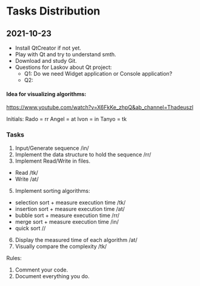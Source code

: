 # Tasks Distribution

## 2021-10-23
- Install QtCreator if not yet.
- Play with Qt and try to understand smth.
- Download and study Git.
- Questions for Laskov about Qt project:
  - Q1: Do we need Widget application or Console application?
  - Q2: 

#### Idea for visualizing algorithms:
https://www.youtube.com/watch?v=X6FkKe_zhpQ&ab_channel=Thadeuszl

Initials:
Rado = rr
Angel = at
Ivon = in
Tanyo = tk

### Tasks
1. Input/Generate sequence /in/
2. Implement the data structure to hold the sequence /rr/
3. Implement Read/Write in files.
- Read /tk/
- Write /at/
5. Implement sorting algorithms:
- selection sort + measure execution time /tk/
- insertion sort + measure execution time /at/
- bubble sort + measure execution time /rr/
- merge sort + measure execution time /in/
- quick sort //
6. Display the measured time of each algorithm /at/
7. Visually compare the complexity /tk/ 

Rules:
1. Comment your code.
2. Document everything you do.



